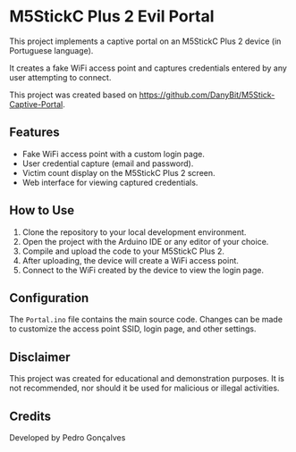 # M5StickC Plus 2 Evil Portal

This project implements a captive portal on an M5StickC Plus 2 device (in Portuguese language). 

It creates a fake WiFi access point and captures credentials entered by any user attempting to connect.

This project was created based on https://github.com/DanyBit/M5Stick-Captive-Portal.

## Features

- Fake WiFi access point with a custom login page.
- User credential capture (email and password).
- Victim count display on the M5StickC Plus 2 screen.
- Web interface for viewing captured credentials.

## How to Use

1. Clone the repository to your local development environment.
2. Open the project with the Arduino IDE or any editor of your choice.
3. Compile and upload the code to your M5StickC Plus 2.
4. After uploading, the device will create a WiFi access point.
5. Connect to the WiFi created by the device to view the login page.

## Configuration

The `Portal.ino` file contains the main source code. Changes can be made to customize the access point SSID, login page, and other settings.

## Disclaimer

This project was created for educational and demonstration purposes. It is not recommended, nor should it be used for malicious or illegal activities.

## Credits

Developed by Pedro Gonçalves
